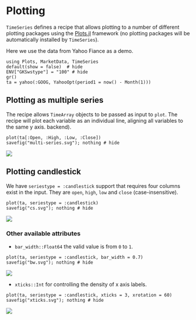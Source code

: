 # Plotting

`TimeSeries` defines a recipe that allows plotting to a number of
different plotting packages using the
[Plots.jl](https://github.com/JuliaPlots/Plots.jl) framework
(no plotting packages will be automatically installed by `TimeSeries`).

Here we use the data from Yahoo Fiance as a demo.

```@example plot
using Plots, MarketData, TimeSeries
default(show = false)  # hide
ENV["GKSwstype"] = "100" # hide
gr()
ta = yahoo(:GOOG, YahooOpt(period1 = now() - Month(1)))
```

## Plotting as multiple series

The recipe allows `TimeArray` objects to be passed as input to `plot`. The
recipe will plot each variable as an individual line, aligning all
variables to the same y axis.
backend).

```@example plot
plot(ta[:Open, :High, :Low, :Close])
savefig("multi-series.svg"); nothing # hide
```
![](multi-series.svg)

## Plotting candlestick

We have `seriestype = :candlestick` support that requires four columns exist in the input.
They are `open`, `high`, `low` and `close` (case-insensitive).

```@example plot
plot(ta, seriestype = :candlestick)
savefig("cs.svg"); nothing # hide
```
![](cs.svg)

### Other available attributes

- `bar_width::Float64` the valid value is from `0` to `1`.

```@example plot
plot(ta, seriestype = :candlestick, bar_width = 0.7)
savefig("bw.svg"); nothing # hide
```
![](bw.svg)

- `xticks::Int` for controlling the density of x axis labels.

```@example plot
plot(ta, seriestype = :candlestick, xticks = 3, xrotation = 60)
savefig("xticks.svg"); nothing # hide
```
![](xticks.svg)

